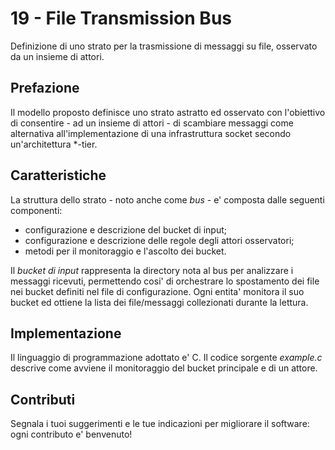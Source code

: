 # 19 - File Transmission Bus
Definizione di uno strato per la trasmissione di messaggi su file, osservato da un insieme di attori.

## Prefazione

Il modello proposto definisce uno strato astratto ed osservato con l'obiettivo di consentire - ad un insieme di attori - di scambiare messaggi come alternativa all'implementazione di una infrastruttura socket secondo un'architettura *-tier.

## Caratteristiche

La struttura dello strato - noto anche come _bus_ - e' composta dalle seguenti componenti:

* configurazione e descrizione del bucket di input;
* configurazione e descrizione delle regole degli attori osservatori;
* metodi per il monitoraggio e l'ascolto dei bucket.

Il _bucket di input_ rappresenta la directory nota al bus per analizzare i messaggi ricevuti, permettendo cosi' di orchestrare lo spostamento dei file nei bucket definiti nel file di configurazione.
Ogni entita' monitora il suo bucket ed ottiene la lista dei file/messaggi collezionati durante la lettura.

## Implementazione

Il linguaggio di programmazione adottato e' C.
Il codice sorgente _example.c_ descrive come avviene il monitoraggio del bucket principale e di un attore.

## Contributi

Segnala i tuoi suggerimenti e le tue indicazioni per migliorare il software: ogni contributo e' benvenuto!
